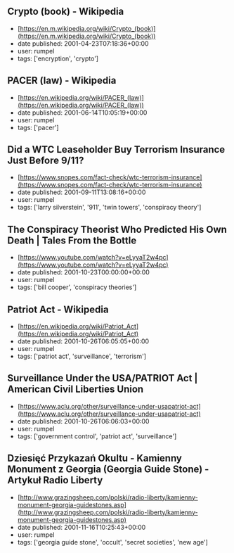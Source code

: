## Crypto (book) - Wikipedia
 - [https://en.m.wikipedia.org/wiki/Crypto_(book)](https://en.m.wikipedia.org/wiki/Crypto_(book))
 - date published: 2001-04-23T07:18:36+00:00
 - user: rumpel
 - tags: ['encryption', 'crypto']

## PACER (law) - Wikipedia
 - [https://en.wikipedia.org/wiki/PACER_(law)](https://en.wikipedia.org/wiki/PACER_(law))
 - date published: 2001-06-14T10:05:19+00:00
 - user: rumpel
 - tags: ['pacer']

## Did a WTC Leaseholder Buy Terrorism Insurance Just Before 9/11?
 - [https://www.snopes.com/fact-check/wtc-terrorism-insurance](https://www.snopes.com/fact-check/wtc-terrorism-insurance)
 - date published: 2001-09-11T13:08:16+00:00
 - user: rumpel
 - tags: ['larry silverstein', '911', 'twin towers', 'conspiracy theory']

## The Conspiracy Theorist Who Predicted His Own Death | Tales From the Bottle
 - [https://www.youtube.com/watch?v=eLyyaT2w4pc](https://www.youtube.com/watch?v=eLyyaT2w4pc)
 - date published: 2001-10-23T00:00:00+00:00
 - user: rumpel
 - tags: ['bill cooper', 'conspiracy theories']

## Patriot Act - Wikipedia
 - [https://en.wikipedia.org/wiki/Patriot_Act](https://en.wikipedia.org/wiki/Patriot_Act)
 - date published: 2001-10-26T06:05:05+00:00
 - user: rumpel
 - tags: ['patriot act', 'surveillance', 'terrorism']

## Surveillance Under the USA/PATRIOT Act | American Civil Liberties Union
 - [https://www.aclu.org/other/surveillance-under-usapatriot-act](https://www.aclu.org/other/surveillance-under-usapatriot-act)
 - date published: 2001-10-26T06:06:03+00:00
 - user: rumpel
 - tags: ['government control', 'patriot act', 'surveillance']

## Dziesięć Przykazań Okultu - Kamienny Monument z Georgia (Georgia Guide Stone) - Artykuł Radio Liberty
 - [http://www.grazingsheep.com/polski/radio-liberty/kamienny-monument-georgia-guidestones.asp](http://www.grazingsheep.com/polski/radio-liberty/kamienny-monument-georgia-guidestones.asp)
 - date published: 2001-11-16T10:25:43+00:00
 - user: rumpel
 - tags: ['georgia guide stone', 'occult', 'secret societies', 'new age']

